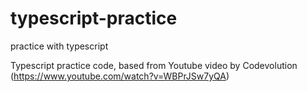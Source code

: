 # typescript-practice
practice with typescript

Typescript practice code, based from Youtube video by Codevolution (https://www.youtube.com/watch?v=WBPrJSw7yQA)
